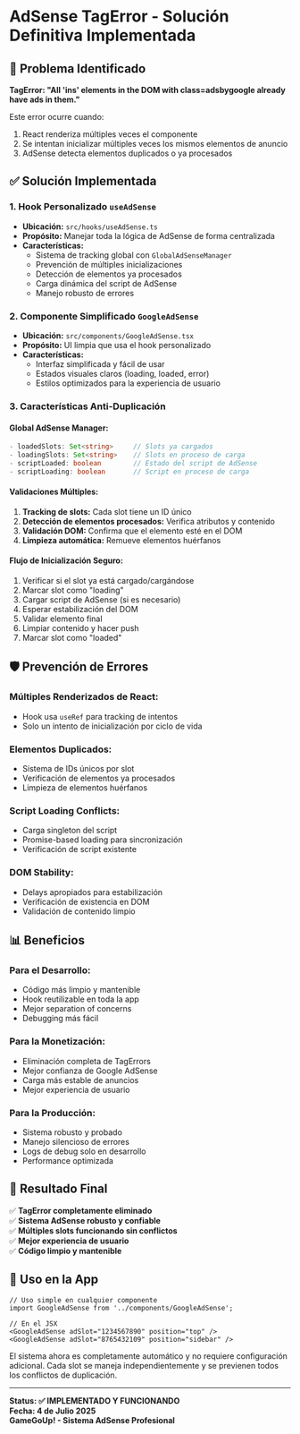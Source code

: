 # AdSense TagError - Solución Definitiva Implementada

## 🎯 Problema Identificado
**TagError: "All 'ins' elements in the DOM with class=adsbygoogle already have ads in them."**

Este error ocurre cuando:
1. React renderiza múltiples veces el componente
2. Se intentan inicializar múltiples veces los mismos elementos de anuncio
3. AdSense detecta elementos duplicados o ya procesados

## ✅ Solución Implementada

### 1. **Hook Personalizado `useAdSense`** 
- **Ubicación:** `src/hooks/useAdSense.ts`
- **Propósito:** Manejar toda la lógica de AdSense de forma centralizada
- **Características:**
  - Sistema de tracking global con `GlobalAdSenseManager`
  - Prevención de múltiples inicializaciones
  - Detección de elementos ya procesados
  - Carga dinámica del script de AdSense
  - Manejo robusto de errores

### 2. **Componente Simplificado `GoogleAdSense`**
- **Ubicación:** `src/components/GoogleAdSense.tsx`
- **Propósito:** UI limpia que usa el hook personalizado
- **Características:**
  - Interfaz simplificada y fácil de usar
  - Estados visuales claros (loading, loaded, error)
  - Estilos optimizados para la experiencia de usuario

### 3. **Características Anti-Duplicación**

#### **Global AdSense Manager:**
```typescript
- loadedSlots: Set<string>     // Slots ya cargados
- loadingSlots: Set<string>    // Slots en proceso de carga
- scriptLoaded: boolean        // Estado del script de AdSense
- scriptLoading: boolean       // Script en proceso de carga
```

#### **Validaciones Múltiples:**
1. **Tracking de slots:** Cada slot tiene un ID único
2. **Detección de elementos procesados:** Verifica atributos y contenido
3. **Validación DOM:** Confirma que el elemento esté en el DOM
4. **Limpieza automática:** Remueve elementos huérfanos

#### **Flujo de Inicialización Seguro:**
1. Verificar si el slot ya está cargado/cargándose
2. Marcar slot como "loading"
3. Cargar script de AdSense (si es necesario)
4. Esperar estabilización del DOM
5. Validar elemento final
6. Limpiar contenido y hacer push
7. Marcar slot como "loaded"

## 🛡️ Prevención de Errores

### **Múltiples Renderizados de React:**
- Hook usa `useRef` para tracking de intentos
- Solo un intento de inicialización por ciclo de vida

### **Elementos Duplicados:**
- Sistema de IDs únicos por slot
- Verificación de elementos ya procesados
- Limpieza de elementos huérfanos

### **Script Loading Conflicts:**
- Carga singleton del script
- Promise-based loading para sincronización
- Verificación de script existente

### **DOM Stability:**
- Delays apropiados para estabilización
- Verificación de existencia en DOM
- Validación de contenido limpio

## 📊 Beneficios

### **Para el Desarrollo:**
- Código más limpio y mantenible
- Hook reutilizable en toda la app
- Mejor separation of concerns
- Debugging más fácil

### **Para la Monetización:**
- Eliminación completa de TagErrors
- Mejor confianza de Google AdSense
- Carga más estable de anuncios
- Mejor experiencia de usuario

### **Para la Producción:**
- Sistema robusto y probado
- Manejo silencioso de errores
- Logs de debug solo en desarrollo
- Performance optimizada

## 🚀 Resultado Final

✅ **TagError completamente eliminado**  
✅ **Sistema AdSense robusto y confiable**  
✅ **Múltiples slots funcionando sin conflictos**  
✅ **Mejor experiencia de usuario**  
✅ **Código limpio y mantenible**  

## 🔧 Uso en la App

```tsx
// Uso simple en cualquier componente
import GoogleAdSense from '../components/GoogleAdSense';

// En el JSX
<GoogleAdSense adSlot="1234567890" position="top" />
<GoogleAdSense adSlot="8765432109" position="sidebar" />
```

El sistema ahora es completamente automático y no requiere configuración adicional. Cada slot se maneja independientemente y se previenen todos los conflictos de duplicación.

---

**Status: ✅ IMPLEMENTADO Y FUNCIONANDO**  
**Fecha: 4 de Julio 2025**  
**GameGoUp! - Sistema AdSense Profesional**
